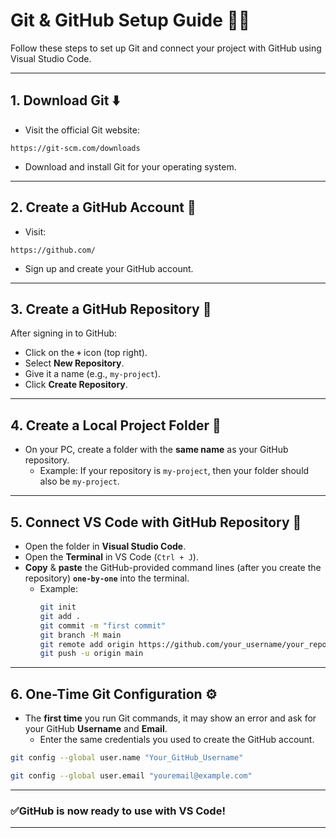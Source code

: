 # Git & GitHub Setup Guide 🚀🐙

Follow these steps to set up Git and connect your project with GitHub using Visual Studio Code.

---

## **1. Download Git** ⬇️

- Visit the official Git website:  
 
```
https://git-scm.com/downloads
```
- Download and install Git for your operating system.

---

## **2. Create a GitHub Account** 📝

- Visit:  

```
https://github.com/
```
- Sign up and create your GitHub account.

---

## **3. Create a GitHub Repository** 📁

After signing in to GitHub:  
- Click on the **`+`** icon (top right).  
- Select **New Repository**.  
- Give it a name (e.g., `my-project`).  
- Click **Create Repository**.

---

## **4. Create a Local Project Folder** 📂

- On your PC, create a folder with the **same name** as your GitHub repository.  
  - Example: If your repository is `my-project`, then your folder should also be `my-project`.

---

## **5. Connect VS Code with GitHub Repository** 🔗

- Open the folder in **Visual Studio Code**.  
- Open the **Terminal** in VS Code (`Ctrl + J`).  
- **Copy** & **paste** the GitHub-provided command lines (after you create the repository) **`one-by-one`** into the terminal.  
  - Example:
    ```bash
    git init
    git add .
    git commit -m "first commit"
    git branch -M main
    git remote add origin https://github.com/your_username/your_repository_name.git
    git push -u origin main
    ```

---

## **6. One-Time Git Configuration** ⚙️

- The **first time** you run Git commands, it may show an error and ask for your GitHub **Username** and **Email**.  
  - Enter the same credentials you used to create the GitHub account.

```bash
git config --global user.name "Your_GitHub_Username"
```
```bash
git config --global user.email "youremail@example.com"
```

----

### ✅GitHub is now ready to use with VS Code!

---
